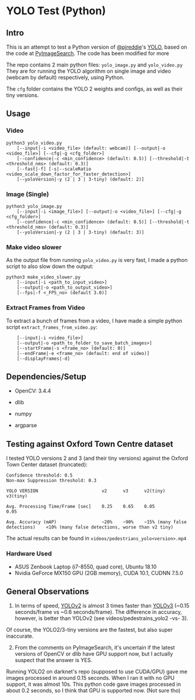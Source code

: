 # YOLO Test (Python)

## Intro

This is an attempt to test a Python version of [@pjreddie](https://github.com/pjreddie/)'s [YOLO](https://pjreddie.com/darknet/yolo/), based on the code at [PyImageSearch](https://www.pyimagesearch.com/2018/11/12/yolo-object-detection-with-opencv). The code has been modified for more

The repo contains 2 main python files: `yolo_image.py` and `yolo_video.py`
They are for running the YOLO algorithm on single image and video (webcam by default) respectively, using Python.

The `cfg` folder contains the YOLO 2 weights and configs, as well as their tiny versions.

## Usage

### Video

```
python3 yolo_video.py
	[--input|-i <video_file> (default: webcam)] [--output|-o <video_file>] [--cfg|-g <cfg_folder>]
	[--confidence|-c <min_confidence> (default: 0.5)] [--threshold|-t <threshold_nms> (default: 0.3)]
	[--fast|-f] [-s|--scaleRatio <video_scale_down_factor_for_faster_detection>]
	[--yoloVersion|-y (2 | 3 | 3-tiny) (default: 2)]
```

### Image (Single)

```
python3 yolo_image.py
	[--input|-i <image_file>] [--output|-o <video_file>] [--cfg|-g <cfg_folder>]
	[--confidence|-c <min_confidence> (default: 0.5)] [--threshold|-t <threshold_nms> (default: 0.3)]
	[--yoloVersion|-y (2 | 3 | 3-tiny) (default: 3)]
```

### Make video slower
As the output file from running `yolo_video.py` is very fast, I made a python script to also slow down the output:

```
python3 make_video_slower.py
	[--input|-i <path_to_input_video>]
	[--output|-o <path_to_output_video>]
	[--fps|-f <_FPS_no> (default 3.0)]
```

### Extract Frames from Video
To extract a bunch of frames from a video, I have made a simple python script `extract_frames_from_video.py`:

```python3 extract_frames_from_video.py
	[--input|-i <video_file>]
	[--output|-o <path_to_folder_to_save_batch_images>]
	[--startFrame|-s <frame_no> (default: 0)]
	[--endFrame|-e <frame_no> (default: end of video)]
	[--displayFrames|-d]
```

## Dependencies/Setup
- OpenCV: 3.4.4

- dlib

- numpy

- argparse


## Testing against Oxford Town Centre dataset
I tested YOLO versions 2 and 3 (and their tiny versions) against the Oxford Town Center dataset (truncated):

```
Confidence threshold: 0.5
Non-max Suppression threshold: 0.3

YOLO VERSION						v2		v3		v2(tiny)						v3(tiny)

Avg. Processing Time/Frame [sec]	0.25	0.65	0.05							0.05

Avg. Accuracy (mAP)					~20%	~90%	~15% (many false detections)	<10% (many false detections, worse than v2 tiny)
```

The actual results can be found in `videos/pedestrians_yolo<version>.mp4`

### Hardware Used
- ASUS Zenbook Laptop (i7-8550, quad core), Ubuntu 18.10
- Nvidia GeForce MX150 GPU (2GB memory), CUDA 10.1, CUDNN 7.5.0


## General Observations
1) In terms of speed, [YOLOv2](https://pjreddie.com/darknet/yolov2/) is almost 3 times faster than [YOLOv3](https://pjreddie.com/darknet/yolo/) (~0.15 seconds/frame vs ~0.6 seconds/frame). The difference in accuracy, however, is better than YOLOv2 (see videos/pedestrains_yolo2 -vs- 3).

Of course, the YOLO2/3-tiny versions are the fastest, but also super inaccurate.

2) From the comments on PyImageSearch, it's uncertain if the latest versions of OpenCV or dlib have GPU support now, but I actually suspect that the answer is YES.

Running YOLO2 on darknet's repo (supposed to use CUDA/GPU) gave me images processed in around 0.15 seconds. When I ran it with no GPU support, it was almost 10s. This python code gave images processed in about 0.2 seconds, so I think that GPU is supported now. (Not sure tho)
